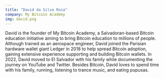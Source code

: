 ```yaml
---
title: "David da Silva Rosa"
company: My Bitcoin Academy
img: david.png
---
```


David is the founder of My Bitcoin Academy, a Salvadoran-based Bitcoin education initiative aiming to bring Bitcoin education to millions of people. Although trained as an aerospace engineer, David joined the Parisian hardware wallet giant Ledger in 2018 to help spread Bitcoin adoption, gaining extensive experience supporting and building Bitcoin wallets. In 2022, David moved to El Salvador with his family while documenting the journey on YouTube and Twitter. Besides Bitcoin, David loves to spend time with his family, running, listening to trance music, and eating pupusas.

